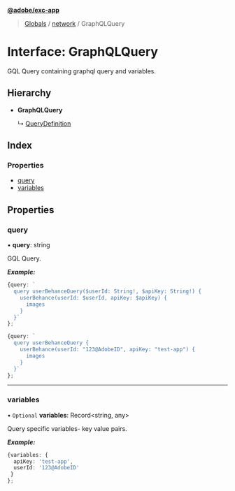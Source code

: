 **[@adobe/exc-app](../README.md)**

> [Globals](../README.md) / [network](../modules/network.md) / GraphQLQuery

# Interface: GraphQLQuery

GQL Query containing graphql query and variables.

## Hierarchy

* **GraphQLQuery**

  ↳ [QueryDefinition](network.querydefinition.md)

## Index

### Properties

* [query](network.graphqlquery.md#query)
* [variables](network.graphqlquery.md#variables)

## Properties

### query

•  **query**: string

GQL Query.

***Example:***

```typescript
{query: `
  query userBehanceQuery($userId: String!, $apiKey: String!) {
    userBehance(userId: $userId, apiKey: $apiKey) {
      images
    }
  }`
};

{query: `
  query userBehanceQuery {
    userBehance(userId: "123@AdobeID", apiKey: "test-app") {
      images
    }
  }`
};
```

___

### variables

• `Optional` **variables**: Record<string, any\>

Query specific variables- key value pairs.

***Example:***

```typescript
{variables: {
  apiKey: 'test-app',
  userId: '123@AdobeID'
 }
};
```
